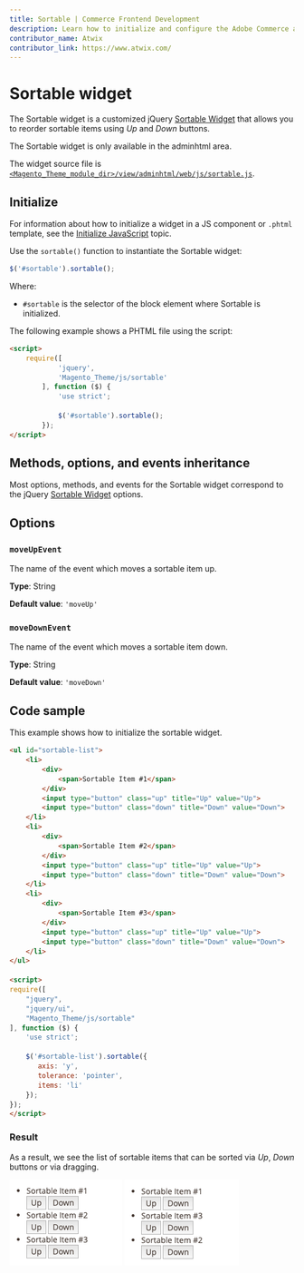 ```yaml
---
title: Sortable | Commerce Frontend Development
description: Learn how to initialize and configure the Adobe Commerce and Magento Open Source Sortable widget.
contributor_name: Atwix
contributor_link: https://www.atwix.com/
---
```


# Sortable widget

The Sortable widget is a customized jQuery [Sortable Widget][] that allows you to reorder sortable items using *Up* and *Down* buttons.

The Sortable widget is only available in the adminhtml area.

The widget source file is [`<Magento_Theme_module_dir>/view/adminhtml/web/js/sortable.js`][].

## Initialize

For information about how to initialize a widget in a JS component or `.phtml` template, see the [Initialize JavaScript][] topic.

Use the `sortable()` function to instantiate the Sortable widget:

```javascript
$('#sortable').sortable();
```

Where:

-  `#sortable` is the selector of the block element where Sortable is initialized.

The following example shows a PHTML file using the script:

```html
<script>
    require([
            'jquery',
            'Magento_Theme/js/sortable'
        ], function ($) {
            'use strict';

            $('#sortable').sortable();
        });
</script>
```

## Methods, options, and events inheritance

Most options, methods, and events for the Sortable widget correspond to the jQuery [Sortable Widget] options.

## Options

### `moveUpEvent`

The name of the event which moves a sortable item up.

**Type**: String

**Default value**: `'moveUp'`

### `moveDownEvent`

The name of the event which moves a sortable item down.

**Type**: String

**Default value**: `'moveDown'`

## Code sample

This example shows how to initialize the sortable widget.

```html
<ul id="sortable-list">
    <li>
        <div>
            <span>Sortable Item #1</span>
        </div>
        <input type="button" class="up" title="Up" value="Up">
        <input type="button" class="down" title="Down" value="Down">
    </li>
    <li>
        <div>
            <span>Sortable Item #2</span>
        </div>
        <input type="button" class="up" title="Up" value="Up">
        <input type="button" class="down" title="Down" value="Down">
    </li>
    <li>
        <div>
            <span>Sortable Item #3</span>
        </div>
        <input type="button" class="up" title="Up" value="Up">
        <input type="button" class="down" title="Down" value="Down">
    </li>
</ul>

<script>
require([
    "jquery",
    "jquery/ui",
    "Magento_Theme/js/sortable"
], function ($) {
    'use strict';

    $('#sortable-list').sortable({
       axis: 'y',
       tolerance: 'pointer',
       items: 'li'
    });
});
</script>
```

### Result

As a result, we see the list of sortable items that can be sorted via *Up*, *Down* buttons or via dragging.

![Sortable widget initial view Example](../../_images/javascript/sortable-widget-initial-result.png)
![Sortable widget sorted view Example](../../_images/javascript/sortable-widget-sorted-result.png)

<!-- Link Definitions -->

[Sortable Widget]: https://api.jqueryui.com/sortable/
[Initialize JavaScript]: ../init.md
[`<Magento_Theme_module_dir>/view/adminhtml/web/js/sortable.js`]: https://github.com/magento/magento2/blob/2.4/app/code/Magento/Theme/view/adminhtml/web/js/sortable.js
